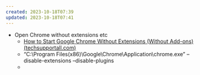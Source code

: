 ```yaml
---
created: 2023-10-18T07:39
updated: 2023-10-18T07:41
---
```

- Open Chrome without extensions etc
	- [How to Start Google Chrome Without Extensions (Without Add-ons) (techsupportall.com)](https://www.techsupportall.com/start-google-chrome-without-extensions/)
	- “C:\Program Files(x86)\Google\Chrome\Application\chrome.exe” –disable-extensions –disable-plugins
	- 